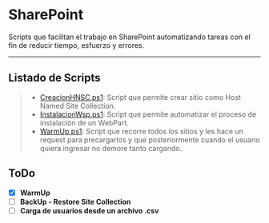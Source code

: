 # SharePoint


Scripts que facilitan el trabajo en SharePoint automatizando tareas con el fin de reducir tiempo, esfuerzo y errores.

----------


## Listado de Scripts

> - [CreacionHNSC.ps1][LinkCreacionHNSC]: Script que permite crear sitio como Host Named Site Collection.
> - [InstalacionWsp.ps1][LinkInstalacionWsp]: Script que permite automatizar el proceso de instalación de un WebPart.
> - [WarmUp.ps1][LinkWarmUp]: Script que recorre todos los sitios y les hace un request para precargarlos y que posteriormente
                              cuando el usuario quiera ingresar no demore tanto cargando.


## ToDo

- [x]  **WarmUp**
- [ ]  **BackUp - Restore Site Collection**
- [ ]  **Carga de usuarios desde un archivo .csv**

[LinkCreacionHNSC]: https://github.com/JuanEstebanYC/PowerShellScripts/blob/master/SHAREPOINT/CreacionHNSC.ps1
[LinkInstalacionWsp]: https://github.com/JuanEstebanYC/PowerShellScripts/blob/master/SHAREPOINT/InstalacionWsp.ps1
[LinkWarmUp]: https://github.com/JuanEstebanYC/PowerShellScripts/blob/master/SHAREPOINT/WarmUp.ps1